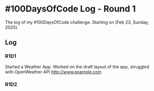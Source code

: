 # #100DaysOfCode Log - Round 1 

The log of my #100DaysOfCode challenge. Starting on [Feb 23, Sunday, 2025].

## Log

### R1D1 
Started a Weather App. Worked on the draft layout of the app, struggled with OpenWeather API http://www.example.com

### R1D2
